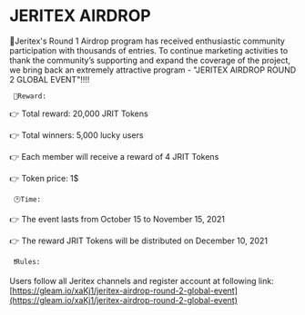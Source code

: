 # JERITEX AIRDROP

📌Jeritex's Round 1 Airdrop program has received enthusiastic community participation with thousands of entries. To continue marketing activities to thank the community’s supporting and expand the coverage of the project, we bring back an extremely attractive program - "JERITEX AIRDROP ROUND 2 GLOBAL EVENT"!!!!

```
 🌟Reward:
```

👉 Total reward: 20,000 JRIT Tokens&#x20;

👉 Total winners: 5,000 lucky users&#x20;

👉 Each member will receive a reward of 4 JRIT Tokens&#x20;

👉 Token price: 1$

```
 🕑Time:
```

👉 The event lasts from October 15 to November 15, 2021&#x20;

👉 The reward JRIT Tokens will be distributed on December 10, 2021

```
 ❗️Rules: 
```

Users follow all Jeritex channels and register account at following link: [https://gleam.io/xaKj1/jeritex-airdrop-round-2-global-event](https://gleam.io/xaKj1/jeritex-airdrop-round-2-global-event)
